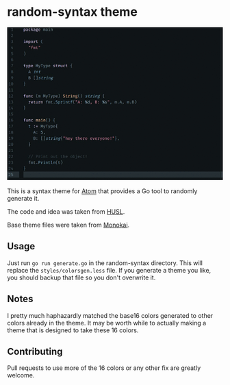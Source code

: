 # random-syntax theme

![random-syntax in action](https://raw.githubusercontent.com/kdar/random-syntax/master/examples/jt64H9QFt3.gif)

This is a syntax theme for [Atom](http://atom.io) that provides a Go tool to randomly generate it.

The code and idea was taken from [HUSL](http://www.husl-colors.org/syntax/).

Base theme files were taken from [Monokai](https://github.com/kevinsawicki/monokai).

## Usage

Just run `go run generate.go` in the random-syntax directory. This will replace the
`styles/colorsgen.less` file. If you generate a theme you like, you should backup
that file so you don't overwrite it.

## Notes

I pretty much haphazardly matched the base16 colors generated to other colors already in the theme. It may be worth while to actually making a theme that is designed to take these 16 colors.

## Contributing

Pull requests to use more of the 16 colors or any other fix are greatly welcome.
